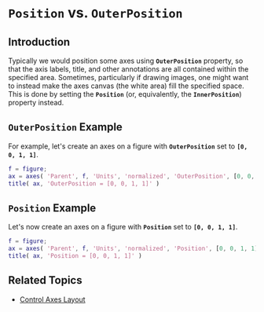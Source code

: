 
# **`Position`** **vs.** **`OuterPosition`**

## **Introduction**

Typically we would position some axes using **`OuterPosition`** property, so that the axis labels, title, and other annotations are all contained within the specified area. Sometimes, particularly if drawing images, one might want to instead make the axes canvas (the white area) fill the specified space. This is done by setting the **`Position`** (or, equivalently, the **`InnerPosition`**) property instead.

## `OuterPosition` Example

For example, let's create an axes on a figure with **`OuterPosition`** set to **`[0, 0, 1, 1]`**.

```matlab
f = figure;
ax = axes( 'Parent', f, 'Units', 'normalized', 'OuterPosition', [0, 0, 1, 1] );
title( ax, 'OuterPosition = [0, 0, 1, 1]' )
```

## `Position` Example

Let's now create an axes on a figure with **`Position`** set to **`[0, 0, 1, 1]`**.

```matlab
f = figure;
ax = axes( 'Parent', f, 'Units', 'normalized', 'Position', [0, 0, 1, 1] );
title( ax, 'Position = [0, 0, 1, 1]' )
```

## Related Topics
* [Control Axes Layout](https://www.mathworks.com/help/matlab/creating_plots/automatic-axes-resize.html)
